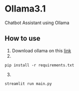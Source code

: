 # Ollama3.1
Chatbot Assistant using Ollama

## How to use
1. Download ollama on this [link](https://ollama.com/)
2.
 ```ssh
pip install -r requirements.txt
```
3.
 ```ssh
streamlit run main.py
```
